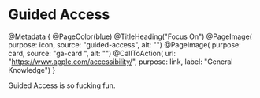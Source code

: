 # Guided Access

@Metadata {
    @PageColor(blue)
    @TitleHeading("Focus On")
    @PageImage(
               purpose: icon, 
               source: "guided-access", 
               alt: "")
    @PageImage(
               purpose: card, 
               source: "ga-card
               ", 
               alt: "")
    @CallToAction(
                url: "https://www.apple.com/accessibility/",
                purpose: link, 
                label: "General Knowledge")
}

Guided Access is so fucking fun.
